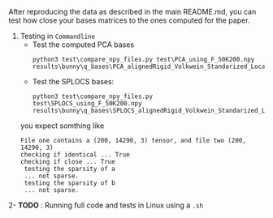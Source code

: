 After reproducing the data as described in the main README.md, you can test how close your bases matrices to the ones computed for the paper.
1. Testing in ``Commandline``
    - Test the computed PCA bases
        ```Commandline
        python3 test\compare_npy_files.py test\PCA_using_F_50K200.npy results\bunny\q_bases\PCA_alignedRigid_Volkwein_Standarized_Local_nonOrthogonalized_Release\50outOf50_Frames_\1_increament_200_alignedRigid_bases\using_F_50K200.npy
        ```
    - Test the SPLOCS bases:
        ```Commandline
        python3 test\compare_npy_files.py test\SPLOCS_using_F_50K200.npy results\bunny\q_bases\SPLOCS_alignedRigid_Volkwein_Standarized_Local_nonOrthogonalized_Release\50outOf50_Frames_\1_increament_200_alignedRigid_bases\using_F_50K200.npy 
        ```
    you expect somthing like
    ```
    File one contains a (200, 14290, 3) tensor, and file two (200, 14290, 3)
    checking if identical ... True
    checking if close ... True
     testing the sparsity of a
     ... not sparse.
     testing the sparsity of b
     ... not sparse.
    ```
   
2- **TODO** : Running full code and tests in Linux using a ``.sh`` 